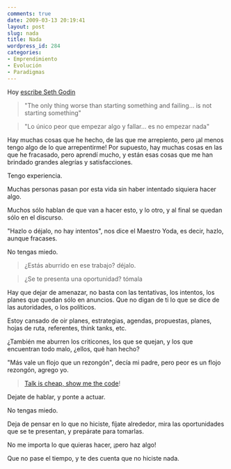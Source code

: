 ```yaml
---
comments: true
date: 2009-03-13 20:19:41
layout: post
slug: nada
title: Nada
wordpress_id: 284
categories:
- Emprendimiento
- Evolución
- Paradigmas
---
```


Hoy [escribe Seth Godin](http://sethgodin.typepad.com/seths_blog/2009/03/nothing.html)

> "The only thing worse than starting something and failing... is not starting something"

>   


> "Lo único peor que empezar algo y fallar... es no empezar nada"

  


Hay muchas cosas que he hecho, de las que me arrepiento, pero ¡al menos tengo algo de lo que arrepentirme! Por supuesto, hay muchas cosas en las que he fracasado, pero aprendí mucho, y están esas cosas que me han brindado grandes alegrías y satisfacciones.

Tengo experiencia.

Muchas personas pasan por esta vida sin haber intentado siquiera hacer algo.

Muchos sólo hablan de que van a hacer esto, y lo otro, y al final se quedan sólo en el discurso.

"Hazlo o déjalo, no hay intentos", nos dice el Maestro Yoda, es decir, hazlo, aunque fracases.

No tengas miedo.

>   


> ¿Estás aburrido en ese trabajo? déjalo.

>   


> ¿Se te presenta una oportunidad? tómala

>   


Hay que dejar de amenazar, no basta con las tentativas, los intentos, los planes que quedan sólo en anuncios. Que no digan de ti lo que se dice de las autoridades, o los políticos.

Estoy cansado de oir planes, estrategias, agendas, propuestas, planes, hojas de ruta, referentes, think tanks, etc.

¿También me aburren los criticones, los que se quejan, y los que encuentran todo malo, ¿ellos, qué han hecho?

"Más vale un flojo que un rezongón", decía mi padre, pero peor es un flojo rezongón, agrego yo.

  


> [Talk is cheap, show me the code](http://en.wikiquote.org/wiki/Linus_Torvalds)!

  


Dejate de hablar, y ponte a actuar.

No tengas miedo.

Deja de pensar en lo que no hiciste, fíjate alrededor, mira las oportunidades que se te presentan, y prepárate para tomarlas.

No me importa lo que quieras hacer, ¡pero haz algo!

Que no pase el tiempo, y te des cuenta que no hiciste nada.



